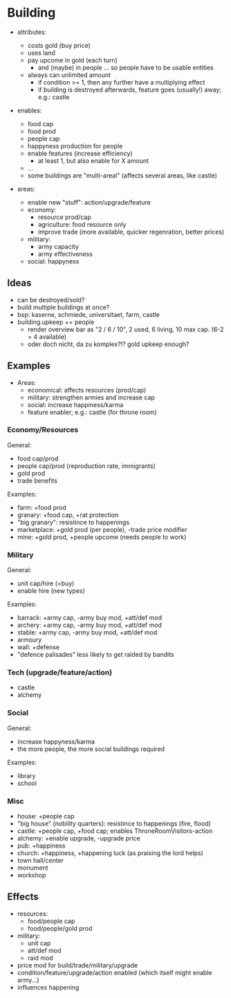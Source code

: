 
# Building

* attributes:
    * costs gold (buy price)
    * uses land
    * pay upcome in gold (each turn)
        - and (maybe) in people ... so people have to be usable entities
    * always can unlimited amount
        - if condition >= 1, then any further have a multiplying effect
        - if building is destroyed afterwards, feature goes (usually!) away; e.g.: castle

* enables:
    * food cap
    * food prod
    * people cap
    * happyness production for people
    * enable features (increase efficiency)
        - at least 1, but also enable for X amount
    * ...
    * some buildings are "multi-areal" (affects several areas, like castle)

* areas:
    * enable new "stuff": action/upgrade/feature
    * economy:
        - resource prod/cap
        - agriculture: food resource only
        - improve trade (more available, quicker regenration, better prices)
    * military:
        - army capacity
        - army effectiveness
    * social: happyness

## Ideas

* can be destroyed/sold?
* build multiple buildings at once?
* bsp: kaserne, schmiede, universitaet, farm, castle
* building.upkeep += people
    - render overview bar as "2 / 6 / 10", 2 used, 6 living, 10 max cap. (6-2 = 4 available)
    - oder doch nicht, da zu komplex?!? gold upkeep enough?

## Examples

* Areas:
    - economical: affects resources (prod/cap)
    - military: strengthen armies and increase cap
    - social: increase happiness/karma
    - feature enabler; e.g.: castle (for throne room)

### Economy/Resources

General:

* food cap/prod
* people cap/prod (reproduction rate, immigrants)
* gold prod
* trade benefits

Examples:

* farm: +food prod
* granary: +food cap, +rat protection
* "big granary": resistince to happenings
* marketplace: +gold prod (per people), -trade price modifier
* mine: +gold prod, +people upcome (needs people to work)

### Military

General:

* unit cap/hire (=buy)
* enable hire (new types)

Examples:

* barrack: +army cap, -army buy mod, +att/def mod
* archery: +army cap, -army buy mod, +att/def mod
* stable: +army cap, -army buy mod, +att/def mod
* armoury
* wall: +defense
* "defence palisades" less likely to get raided by bandits

### Tech (upgrade/feature/action)

* castle
* alchemy

### Social

General:

* increase happyness/karma
* the more people, the more social buildings required

Examples:

* library
* school

### Misc

* house: +people cap
* "big house" (nobility quarters): resistince to happenings (fire, flood)
* castle: +people cap, +food cap; enables ThroneRoomVisitors-action
* alchemy: +enable upgrade, -upgrade price
* pub: +happiness
* church: +happiness, +happening luck (as praising the lord helps)
* town hall/center
* monument 
* workshop

## Effects

* resources:
    * food/people cap
    * food/people/gold prod
* military:
    * unit cap
    * att/def mod
    * raid mod
* price mod for build/trade/military/upgrade
* condition/feature/upgrade/action enabled (which itself might enable army...)
* influences happening

